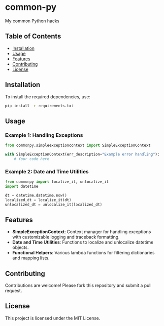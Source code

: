 # common-py

My common Python hacks

## Table of Contents
- [Installation](#installation)
- [Usage](#usage)
- [Features](#features)
- [Contributing](#contributing)
- [License](#license)

## Installation
To install the required dependencies, use:
```bash
pip install -r requirements.txt
```

## Usage

### Example 1: Handling Exceptions
```python
from commonpy.simpleexceptioncontext import SimpleExceptionContext

with SimpleExceptionContext(err_description="Example error handling"):
    # Your code here
```

### Example 2: Date and Time Utilities
```python
from commonpy import localize_it, unlocalize_it
import datetime

dt = datetime.datetime.now()
localized_dt = localize_it(dt)
unlocalized_dt = unlocalize_it(localized_dt)
```

## Features
- **SimpleExceptionContext**: Context manager for handling exceptions with customizable logging and traceback formatting.
- **Date and Time Utilities**: Functions to localize and unlocalize datetime objects.
- **Functional Helpers**: Various lambda functions for filtering dictionaries and mapping lists.

## Contributing
Contributions are welcome! Please fork this repository and submit a pull request.

## License
This project is licensed under the MIT License.
```

